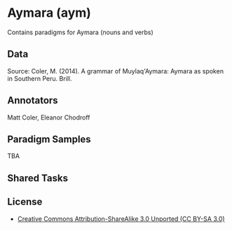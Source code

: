 # Aymara (aym)


Contains paradigms for Aymara (nouns and verbs)

## Data

Source: Coler, M. (2014). A grammar of Muylaq'Aymara: Aymara as spoken in Southern Peru. Brill.

## Annotators
Matt Coler, Eleanor Chodroff

## Paradigm Samples
TBA

## Shared Tasks


## License
- [Creative Commons Attribution-ShareAlike 3.0 Unported (CC BY-SA 3.0)](https://creativecommons.org/licenses/by-sa/3.0/)
